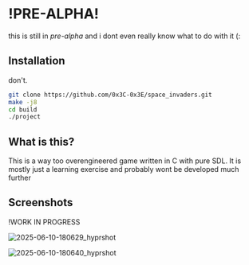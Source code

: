 # !PRE-ALPHA!
this is still in *pre-alpha* and i dont even really know what to do with it (:

## Installation

don't.

```bash
git clone https://github.com/0x3C-0x3E/space_invaders.git
make -j8
cd build
./project

```

## What is this?
This is a way too overengineered game written in C with pure SDL. It is mostly just a learning exercise and probably wont be developed much further

## Screenshots
!WORK IN PROGRESS

![2025-06-10-180629_hyprshot](https://github.com/user-attachments/assets/73da2d8b-1e78-4c1a-aabd-84199f346386)

![2025-06-10-180640_hyprshot](https://github.com/user-attachments/assets/48054350-37a4-4163-bb44-d5999229c5b6)
